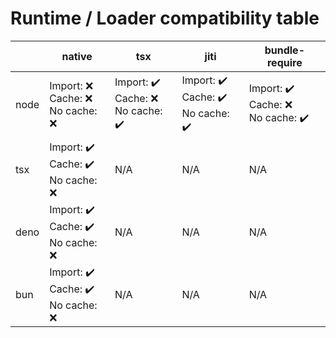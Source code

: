 # Runtime / Loader compatibility table

|  | native | tsx | jiti | bundle-require |
| ------- | --- | --- | --- | --- |
| node | Import: ❌<br>Cache: ❌<br>No cache: ❌ | Import: ✔️<br>Cache: ❌<br>No cache: ✔️ | Import: ✔️<br>Cache: ✔️<br>No cache: ✔️ | Import: ✔️<br>Cache: ❌<br>No cache: ✔️ |
| tsx | Import: ✔️<br>Cache: ✔️<br>No cache: ❌ | N/A | N/A | N/A |
| deno | Import: ✔️<br>Cache: ✔️<br>No cache: ❌ | N/A | N/A | N/A |
| bun | Import: ✔️<br>Cache: ✔️<br>No cache: ❌ | N/A | N/A | N/A |
